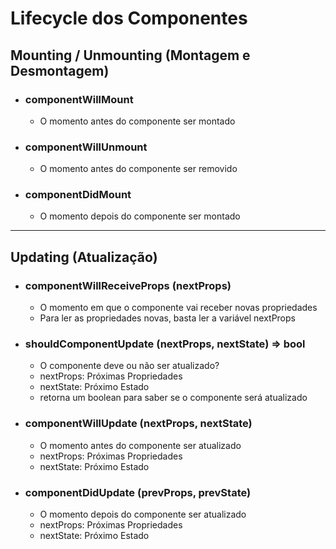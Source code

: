 # Lifecycle dos Componentes

## Mounting / Unmounting (Montagem e Desmontagem)

- ### componentWillMount
  - O momento antes do componente ser montado

- ### componentWillUnmount
  - O momento antes do componente ser removido

- ### componentDidMount
  - O momento depois do componente ser montado
- - - -
## Updating (Atualização)

- ### componentWillReceiveProps (nextProps)
  - O momento em que o componente vai receber novas propriedades
  - Para ler as propriedades novas, basta ler a variável nextProps

- ### shouldComponentUpdate (nextProps, nextState) => bool
  - O componente deve ou não ser atualizado?
  - nextProps: Próximas Propriedades
  - nextState: Próximo Estado
  - retorna um boolean para saber se o componente será atualizado

- ### componentWillUpdate (nextProps, nextState)
  - O momento antes do componente ser atualizado
  - nextProps: Próximas Propriedades
  - nextState: Próximo Estado

- ### componentDidUpdate (prevProps, prevState)
  - O momento depois do componente ser atualizado
  - nextProps: Próximas Propriedades
  - nextState: Próximo Estado